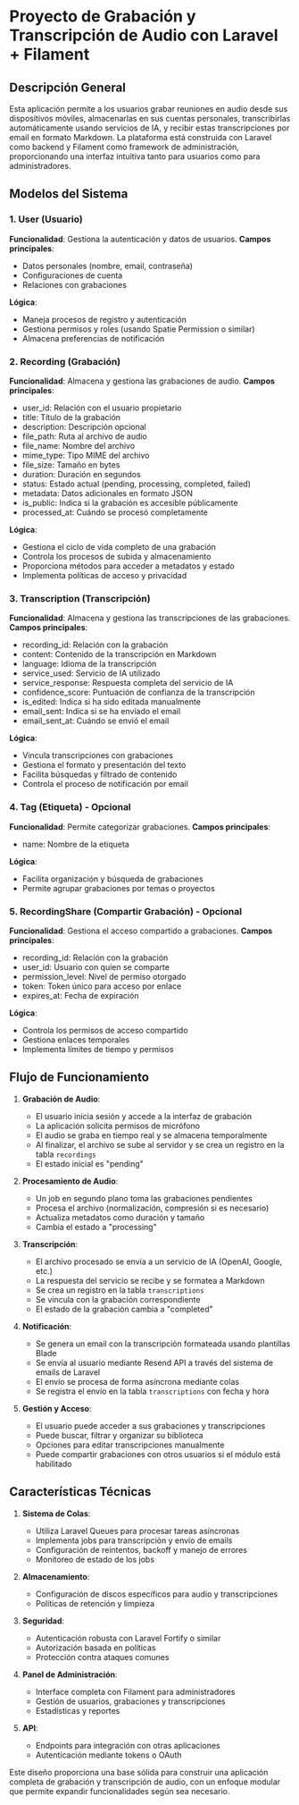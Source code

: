 # Proyecto de Grabación y Transcripción de Audio con Laravel + Filament

## Descripción General

Esta aplicación permite a los usuarios grabar reuniones en audio desde sus dispositivos móviles, almacenarlas en sus cuentas personales, transcribirlas automáticamente usando servicios de IA, y recibir estas transcripciones por email en formato Markdown. La plataforma está construida con Laravel como backend y Filament como framework de administración, proporcionando una interfaz intuitiva tanto para usuarios como para administradores.

## Modelos del Sistema

### 1. User (Usuario)
**Funcionalidad**: Gestiona la autenticación y datos de usuarios.
**Campos principales**: 
- Datos personales (nombre, email, contraseña)
- Configuraciones de cuenta
- Relaciones con grabaciones

**Lógica**:
- Maneja procesos de registro y autenticación
- Gestiona permisos y roles (usando Spatie Permission o similar)
- Almacena preferencias de notificación

### 2. Recording (Grabación)
**Funcionalidad**: Almacena y gestiona las grabaciones de audio.
**Campos principales**:
- user_id: Relación con el usuario propietario
- title: Título de la grabación
- description: Descripción opcional
- file_path: Ruta al archivo de audio
- file_name: Nombre del archivo
- mime_type: Tipo MIME del archivo
- file_size: Tamaño en bytes
- duration: Duración en segundos
- status: Estado actual (pending, processing, completed, failed)
- metadata: Datos adicionales en formato JSON
- is_public: Indica si la grabación es accesible públicamente
- processed_at: Cuándo se procesó completamente

**Lógica**:
- Gestiona el ciclo de vida completo de una grabación
- Controla los procesos de subida y almacenamiento
- Proporciona métodos para acceder a metadatos y estado
- Implementa políticas de acceso y privacidad

### 3. Transcription (Transcripción)
**Funcionalidad**: Almacena y gestiona las transcripciones de las grabaciones.
**Campos principales**:
- recording_id: Relación con la grabación
- content: Contenido de la transcripción en Markdown
- language: Idioma de la transcripción
- service_used: Servicio de IA utilizado
- service_response: Respuesta completa del servicio de IA
- confidence_score: Puntuación de confianza de la transcripción
- is_edited: Indica si ha sido editada manualmente
- email_sent: Indica si se ha enviado el email
- email_sent_at: Cuándo se envió el email

**Lógica**:
- Vincula transcripciones con grabaciones
- Gestiona el formato y presentación del texto
- Facilita búsquedas y filtrado de contenido
- Controla el proceso de notificación por email

### 4. Tag (Etiqueta) - Opcional
**Funcionalidad**: Permite categorizar grabaciones.
**Campos principales**:
- name: Nombre de la etiqueta

**Lógica**:
- Facilita organización y búsqueda de grabaciones
- Permite agrupar grabaciones por temas o proyectos

### 5. RecordingShare (Compartir Grabación) - Opcional
**Funcionalidad**: Gestiona el acceso compartido a grabaciones.
**Campos principales**:
- recording_id: Relación con la grabación
- user_id: Usuario con quien se comparte
- permission_level: Nivel de permiso otorgado
- token: Token único para acceso por enlace
- expires_at: Fecha de expiración

**Lógica**:
- Controla los permisos de acceso compartido
- Gestiona enlaces temporales
- Implementa límites de tiempo y permisos

## Flujo de Funcionamiento

1. **Grabación de Audio**:
   - El usuario inicia sesión y accede a la interfaz de grabación
   - La aplicación solicita permisos de micrófono
   - El audio se graba en tiempo real y se almacena temporalmente
   - Al finalizar, el archivo se sube al servidor y se crea un registro en la tabla `recordings`
   - El estado inicial es "pending"

2. **Procesamiento de Audio**:
   - Un job en segundo plano toma las grabaciones pendientes
   - Procesa el archivo (normalización, compresión si es necesario)
   - Actualiza metadatos como duración y tamaño
   - Cambia el estado a "processing"

3. **Transcripción**:
   - El archivo procesado se envía a un servicio de IA (OpenAI, Google, etc.)
   - La respuesta del servicio se recibe y se formatea a Markdown
   - Se crea un registro en la tabla `transcriptions`
   - Se vincula con la grabación correspondiente
   - El estado de la grabación cambia a "completed"

4. **Notificación**:
   - Se genera un email con la transcripción formateada usando plantillas Blade
   - Se envía al usuario mediante Resend API a través del sistema de emails de Laravel
   - El envío se procesa de forma asíncrona mediante colas
   - Se registra el envío en la tabla `transcriptions` con fecha y hora

5. **Gestión y Acceso**:
   - El usuario puede acceder a sus grabaciones y transcripciones
   - Puede buscar, filtrar y organizar su biblioteca
   - Opciones para editar transcripciones manualmente
   - Puede compartir grabaciones con otros usuarios si el módulo está habilitado

## Características Técnicas

1. **Sistema de Colas**:
   - Utiliza Laravel Queues para procesar tareas asíncronas
   - Implementa jobs para transcripción y envío de emails
   - Configuración de reintentos, backoff y manejo de errores
   - Monitoreo de estado de los jobs

2. **Almacenamiento**:
   - Configuración de discos específicos para audio y transcripciones
   - Políticas de retención y limpieza

3. **Seguridad**:
   - Autenticación robusta con Laravel Fortify o similar
   - Autorización basada en políticas
   - Protección contra ataques comunes

4. **Panel de Administración**:
   - Interface completa con Filament para administradores
   - Gestión de usuarios, grabaciones y transcripciones
   - Estadísticas y reportes

5. **API**:
   - Endpoints para integración con otras aplicaciones
   - Autenticación mediante tokens o OAuth

Este diseño proporciona una base sólida para construir una aplicación completa de grabación y transcripción de audio, con un enfoque modular que permite expandir funcionalidades según sea necesario.